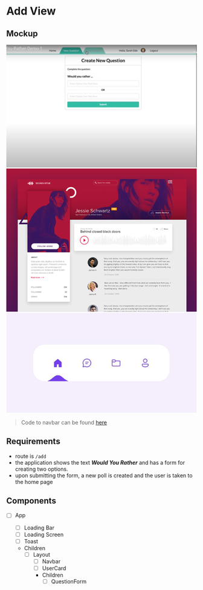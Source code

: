 # Add View

## Mockup

![Recommendation1](./mockup/add-recommendation.jpg)
![Layout](./mockup/app-layout.png)
![Navbar](./mockup/navbar.jpg)

> Code to navbar can be found [here](https://codepen.io/aaroniker/pen/rNMmZvq)

## Requirements

- route is `/add`
- the application shows the text **_Would You Rather_** and has a form for creating two options.
- upon submitting the form, a new poll is created and the user is taken to the home page

## Components

- [ ] App

  - [ ] Loading Bar
  - [ ] Loading Screen
  - [ ] Toast
  - Children
    - [ ] Layout
      - [ ] Navbar
      - [ ] UserCard
      - Children
        - [ ] QuestionForm
